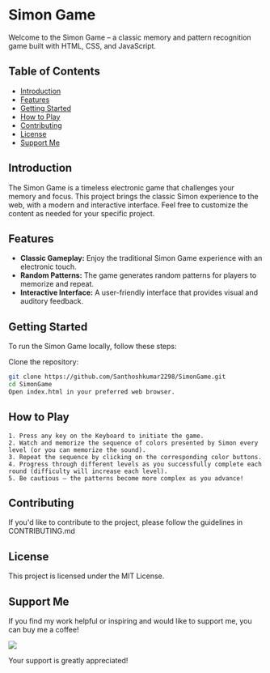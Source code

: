 # Simon Game

Welcome to the Simon Game – a classic memory and pattern recognition game built with HTML, CSS, and JavaScript.

## Table of Contents

- [Introduction](#introduction)
- [Features](#features)
- [Getting Started](#getting-started)
- [How to Play](#how-to-play)
- [Contributing](#contributing)
- [License](#license)
- [Support Me](#support-me)

## Introduction

The Simon Game is a timeless electronic game that challenges your memory and focus. This project brings the classic Simon experience to the web, with a modern and interactive interface. Feel free to customize the content as needed for your specific project.

## Features

- **Classic Gameplay:** Enjoy the traditional Simon Game experience with an electronic touch.
- **Random Patterns:** The game generates random patterns for players to memorize and repeat.
- **Interactive Interface:** A user-friendly interface that provides visual and auditory feedback.

## Getting Started

To run the Simon Game locally, follow these steps:

Clone the repository:

   ```bash
   git clone https://github.com/Santhoshkumar2298/SimonGame.git
   cd SimonGame
   Open index.html in your preferred web browser.
   ```

## How to Play

    1. Press any key on the Keyboard to initiate the game.
    2. Watch and memorize the sequence of colors presented by Simon every level (or you can memorize the sound).
    3. Repeat the sequence by clicking on the corresponding color buttons.
    4. Progress through different levels as you successfully complete each round (difficulty will increase each level).
    5. Be cautious – the patterns become more complex as you advance!

## Contributing

If you'd like to contribute to the project, please follow the guidelines in CONTRIBUTING.md

## License

This project is licensed under the MIT License.

## Support Me

If you find my work helpful or inspiring and would like to support me, you can buy me a coffee!

[<img src="https://img.buymeacoffee.com/button-api/?text=Buy me a coffee&emoji=☕&slug=santhoshkumar2298&button_colour=c800ff&font_colour=ffffff&font_family=Bree&outline_colour=ffffff&coffee_colour=FFDD00" />](https://www.buymeacoffee.com/santhoshkumar2298)

Your support is greatly appreciated!
